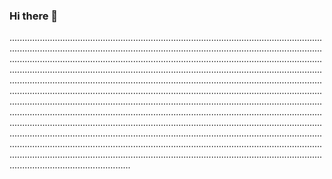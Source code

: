 ### Hi there 👋

................................................................................................................................................................................................................................................................................................................................................................................................................................................................................................................................................................................................................................................................................................................................................................................................................................................................................................................................................................................................................................................................................................................................................................................................................................................................................................................................................................................................................................................................................................................................................................................................